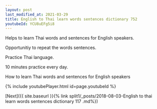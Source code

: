 ```yaml
---
layout: post
last_modified_at: 2021-03-29
title: English to Thai learn words sentences dictionary 752 
youtubeId: YCU8uEFg5i8
---
```

 
 
Helps to learn Thai words and sentences for English speakers.

Opportunitiy to repeat the words sentences. 

Practice Thai language. 
 
10 minutes practice every day. 
 
How to learn Thai words and sentences for English speakers 
 
{% include youtubePlayer.html id=page.youtubeId %}
 
 
[Next]({{ site.baseurl }}{% link  split1/_posts/2018-08-03-English to thai learn words sentences dictionary 117 .md%})
 
